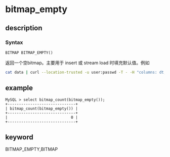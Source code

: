 # bitmap_empty

## description

### Syntax

`BITMAP BITMAP_EMPTY()`

返回一个空bitmap。主要用于 insert 或 stream load 时填充默认值。例如

```bash
cat data | curl --location-trusted -u user:passwd -T - -H "columns: dt,page,v1,v2=bitmap_empty()"   http://host:8410/api/test/testDb/_stream_load
```

## example

```Plain Text
MySQL > select bitmap_count(bitmap_empty());
+------------------------------+
| bitmap_count(bitmap_empty()) |
+------------------------------+
|                            0 |
+------------------------------+
```

## keyword

BITMAP_EMPTY,BITMAP
